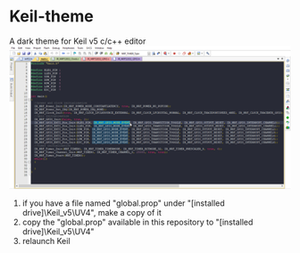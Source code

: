 # Keil-theme
A dark theme for Keil v5 c/c++ editor
![Screenshot](Screenshot.png)
1. if you have a file named "global.prop" under "[installed drive]\Keil_v5\UV4", make a copy of it
2. copy the "global.prop" available in this repository to "[installed drive]\Keil_v5\UV4"
3. relaunch Keil
